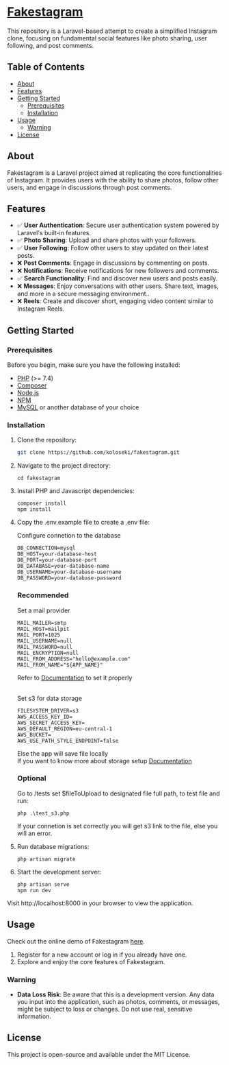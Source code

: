 # [Fakestagram](https://fakestagram.fly.dev)
This repository is a Laravel-based attempt to create a simplified Instagram clone, focusing on fundamental social features like photo sharing, user following, and post comments.

## Table of Contents

- [About](#about)
- [Features](#features)
- [Getting Started](#getting-started)
    - [Prerequisites](#prerequisites)
    - [Installation](#installation)
- [Usage](#usage)
    - [Warning](#Warning)
- [License](#license)

## About

Fakestagram is a Laravel project aimed at replicating the core functionalities of Instagram. It provides users with the ability to share photos, follow other users, and engage in discussions through post comments.

## Features

-  ✅ **User Authentication**: Secure user authentication system powered by Laravel's built-in features.
-  ✅ **Photo Sharing**: Upload and share photos with your followers.
-  ✅ **User Following**: Follow other users to stay updated on their latest posts.
- ❌  **Post Comments**: Engage in discussions by commenting on posts.
- ❌  **Notifications**: Receive notifications for new followers and comments.
- ✅  **Search Functionality**: Find and discover new users and posts easily.
- ❌  **Messages**: Enjoy conversations with other users. Share text, images, and more in a secure messaging environment..
- ❌  **Reels**: Create and discover short, engaging video content similar to Instagram Reels.

## Getting Started

### Prerequisites

Before you begin, make sure you have the following installed:

- [PHP](https://www.php.net/) (>= 7.4)
- [Composer](https://getcomposer.org/)
- [Node.js](https://nodejs.org/)
- [NPM](https://www.npmjs.com/)
- [MySQL](https://www.mysql.com/) or another database of your choice

### Installation

1. Clone the repository:

   ```bash
   git clone https://github.com/koloseki/fakestagram.git
   ```
2. Navigate to the project directory:

    ```
   cd fakestagram
   ```

3. Install PHP and Javascript dependencies:

    ```
    composer install
    npm install
   ```

4. Copy the .env.example file to create a .env file:

    Configure connetion to the database
    ```
    DB_CONNECTION=mysql
    DB_HOST=your-database-host
    DB_PORT=your-database-port
    DB_DATABASE=your-database-name
    DB_USERNAME=your-database-username
    DB_PASSWORD=your-database-password
    ```
    <h3>Recommended</h3>   
    
    Set a mail provider <br>
    ```
    MAIL_MAILER=smtp
    MAIL_HOST=mailpit
    MAIL_PORT=1025
    MAIL_USERNAME=null
    MAIL_PASSWORD=null
    MAIL_ENCRYPTION=null
    MAIL_FROM_ADDRESS="hello@example.com"
    MAIL_FROM_NAME="${APP_NAME}"
   ```
    Refer to [Documentation](https://laravel.com/docs/11.x/mail#main-content) to set it properly
    <br><br>
    
    Set s3 for data storage  
    ```
    FILESYSTEM_DRIVER=s3
    AWS_ACCESS_KEY_ID=
    AWS_SECRET_ACCESS_KEY=
    AWS_DEFAULT_REGION=eu-central-1
    AWS_BUCKET=
    AWS_USE_PATH_STYLE_ENDPOINT=false
    ```
   Else the app will save file locally <br>
    If you want to know more about storage setup [Documentation](https://laravel.com/docs/11.x/filesystem#amazon-s3-compatible-filesystems)

    <h3>Optional</h3>
    Go to /tests set $fileToUpload to designated file full path, to test file and run:

    ```
    php .\test_s3.php
   ```
    If your connetion is set correctly you will get s3 link to the file, else you will an error.




5. Run database migrations:

    ```
   php artisan migrate
   ```

6. Start the development server:

    ```
   php artisan serve
    npm run dev
   ```

Visit http://localhost:8000 in your browser to view the application.


## Usage
Check out the online demo of Fakestagram [here](https://fakestagram.fly.dev).


1. Register for a new account or log in if you already have one.
2. Explore and enjoy the core features of Fakestagram.

### Warning

- **Data Loss Risk**: Be aware that this is a development version. Any data you input into the application, such as photos, comments, or messages, might be subject to loss or changes. Do not use real, sensitive information.

## License

This project is open-source and available under the MIT License.
